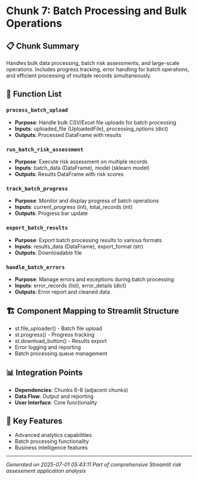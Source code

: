 # Chunk 7: Batch Processing and Bulk Operations

## 📋 Chunk Summary
Handles bulk data processing, batch risk assessments, and large-scale operations. Includes progress tracking, error handling for batch operations, and efficient processing of multiple records simultaneously.

## 🔧 Function List

### `process_batch_upload`
- **Purpose**: Handle bulk CSV/Excel file uploads for batch processing
- **Inputs**: uploaded_file (UploadedFile), processing_options (dict)
- **Outputs**: Processed DataFrame with results

### `run_batch_risk_assessment`
- **Purpose**: Execute risk assessment on multiple records
- **Inputs**: batch_data (DataFrame), model (sklearn model)
- **Outputs**: Results DataFrame with risk scores

### `track_batch_progress`
- **Purpose**: Monitor and display progress of batch operations
- **Inputs**: current_progress (int), total_records (int)
- **Outputs**: Progress bar update

### `export_batch_results`
- **Purpose**: Export batch processing results to various formats
- **Inputs**: results_data (DataFrame), export_format (str)
- **Outputs**: Downloadable file

### `handle_batch_errors`
- **Purpose**: Manage errors and exceptions during batch processing
- **Inputs**: error_records (list), error_details (dict)
- **Outputs**: Error report and cleaned data

## 🏗️ Component Mapping to Streamlit Structure

- st.file_uploader() - Batch file upload
- st.progress() - Progress tracking
- st.download_button() - Results export
- Error logging and reporting
- Batch processing queue management

## 📊 Integration Points
- **Dependencies**: Chunks 6-8 (adjacent chunks)
- **Data Flow**: Output and reporting
- **User Interface**: Core functionality

## 🎯 Key Features
- Advanced analytics capabilities
- Batch processing functionality
- Business intelligence features

---
*Generated on 2025-07-01 05:43:11*
*Part of comprehensive Streamlit risk assessment application analysis*
